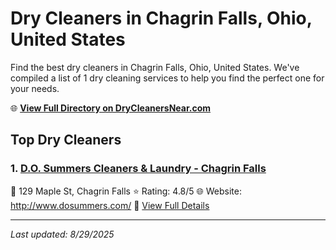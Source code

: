 # Dry Cleaners in Chagrin Falls, Ohio, United States

Find the best dry cleaners in Chagrin Falls, Ohio, United States. We've compiled a list of 1 dry cleaning services to help you find the perfect one for your needs.

🌐 **[View Full Directory on DryCleanersNear.com](https://drycleanersnear.com/city/US/Ohio/Chagrin%20Falls)**

## Top Dry Cleaners

### 1. [D.O. Summers Cleaners & Laundry - Chagrin Falls](https://drycleanersnear.com/dryCleaner/6875b6339b5c02c2ea277c66/d-o-summers-cleaners-laundry-chagrin-falls)
📍 129 Maple St, Chagrin Falls
⭐ Rating: 4.8/5
🌐 Website: http://www.dosummers.com/
🔗 [View Full Details](https://drycleanersnear.com/dryCleaner/6875b6339b5c02c2ea277c66/d-o-summers-cleaners-laundry-chagrin-falls)


---

*Last updated: 8/29/2025*
